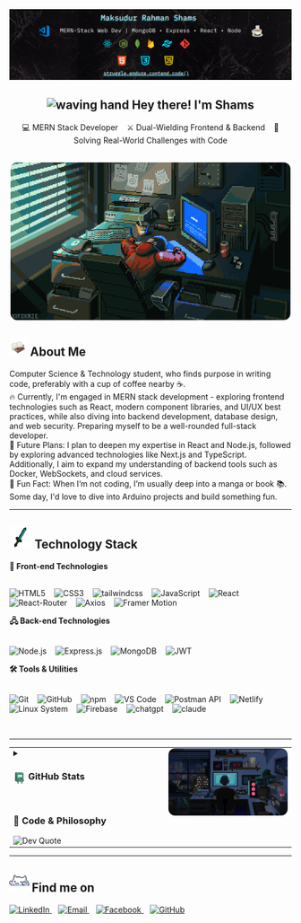 <img src="./resources/banner.png" alt="" width="">

<!--? Introduction -->

<div align="center">
    <h2>
    <img src="https://media.giphy.com/media/hvRJCLFzcasrR4ia7z/giphy.gif" width="25" alt="waving hand">
        Hey there!
        I'm Shams
    </h2>
    <p align="center">
        💻 MERN Stack Developer &nbsp&nbsp ⚔️ Dual-Wielding Frontend & Backend &nbsp&nbsp 🚀 Solving Real-World Challenges with Code
    </p>
</div>
<br>

<!-- ?About -->
<div>
    <div align="center">
        <img src="./resources/sidebar2.gif" alt="Fun GIF" width="500" style="border-radius: 12px;">
        <!-- <img src="https://github.com/code-shams/code-shams/blob/main/resources/sidebar2.gif" alt="Fun GIF" width="500" style="border-radius: 12px;"> -->
    </div>
    <h2>
        <img src="./resources/source (2).gif" width="32" alt="icon"> About Me
    </h2>
    <p>
        Computer Science & Technology student, who finds purpose in writing code, preferably with a cup of coffee nearby ☕.<br>
        🔥 Currently, I'm engaged in MERN stack development - exploring frontend technologies such as React, modern component libraries, and UI/UX best practices, while also diving into backend development, database design, and web security. Preparing myself to be a well-rounded full-stack developer.<br>
        🚀 Future Plans: I plan to deepen my expertise in React and Node.js, followed by exploring advanced technologies like Next.js and TypeScript. Additionally, I aim to expand my understanding of backend tools such as Docker, WebSockets, and cloud services.<br>
        🎉 Fun Fact: When I’m not coding, I’m usually deep into a manga or book 📚. Some day, I'd love to dive into Arduino projects and build something fun.
    </p>
</div>

---

<!-- ?Tech stack -->
<div>
    <h2>
        <img src="./resources/giphy (1).gif" width="40" alt="icon"> Technology Stack
    </h2>
    <!-- *Frontend Techs -->
    <b>
        🎨 Front-end Technologies
    </b>
    <br>
    <br>
    <p>
        <img src="https://icongr.am/devicon/html5-original.svg?size=35" alt="HTML5" title="HTML5" />
        &nbsp&nbsp
        <img src="https://icongr.am/devicon/css3-original.svg?size=35" alt="CSS3" title="CSS3" />
        &nbsp&nbsp
        <img width="35" height="35" src="https://img.icons8.com/color/35/tailwindcss.png" 
        alt="tailwindcss" alt="TailwindCSS" title="TailwindCSS"/>
        &nbsp&nbsp
        <img src="https://icongr.am/devicon/javascript-original.svg?size=35" alt="JavaScript" title="JavaScript" />
        &nbsp&nbsp
        <img src="https://icongr.am/devicon/react-original.svg?size=35" alt="React" title="React" />
        &nbsp&nbsp
        <img src="https://reactrouter.com/favicon-light.png" width="35" alt="React-Router" 
        title="React-Router" />
        &nbsp&nbsp
        <img src="https://axios-http.com/assets/favicon.ico" width="35" alt="Axios" title="Axios"/>
        &nbsp&nbsp
        <img src="https://framerusercontent.com/images/p82ZbUPQdsB3LwOnllbkrrIIH5Y.png" alt="Framer Motion" width="35" title="Framer Motion" />
        &nbsp&nbsp
    </p>
    <!-- *Backend Techs -->
    <b>
        🖧 Back-end Technologies
    </b>
    <br>
    <br>
   <p>
        <img src="https://icongr.am/devicon/nodejs-original.svg?size=35" alt="Node.js" title="Node.js" />
        &nbsp&nbsp
        <img src="https://img.icons8.com/officel/35/express-js.png" alt="Express.js" title="Express.js" />
        &nbsp&nbsp
        <img src="https://icongr.am/devicon/mongodb-original.svg?size=35" alt="MongoDB" title="MongoDB" />
        &nbsp&nbsp
        <img width="35" src="https://jwt.io/favicon.ico" alt="JWT" title="JWT">
        &nbsp&nbsp
    </p>
    <!--* Tools -->
    <b>🛠️ Tools & Utilities</b>
    <br>
    <br>
    <p>
        <img src="https://icongr.am/devicon/git-original.svg?size=35" alt="Git" title="Git" />
        &nbsp&nbsp
        <img src="https://img.icons8.com/office/35/github.png" alt="GitHub" title="GitHub" />
        &nbsp&nbsp
        <img src="https://icongr.am/devicon/npm-original-wordmark.svg?size=35" alt="npm" title="npm" />
        &nbsp&nbsp
        <img src="https://img.icons8.com/color/35/visual-studio-code-2019.png" alt="VS Code" 
        title="Visual Studio Code" />
        &nbsp&nbsp
        <img width="35" height="35" src="https://img.icons8.com/external-tal-revivo-color-tal-revivo/35/external-postman-is-the-only-complete-api-development-environment-logo-color-tal-revivo.png" alt="Postman API" title="Postman API"/>
        &nbsp&nbsp
        <img src="https://cdn.worldvectorlogo.com/logos/netlify.svg" alt="Netlify" title="Netlify" width="35" />
        &nbsp&nbsp
        <img src="https://icongr.am/devicon/linux-original.svg?size=35&color=currentColor" alt="Linux System" title="Linux System" width="35" />
        &nbsp&nbsp
        <img src="https://img.icons8.com/color/35/firebase.png" alt="Firebase" title="Firebase" width="35" />
        &nbsp&nbsp
        <img width="35" height="35" src="https://img.icons8.com/fluency/100/chatgpt--v2.png" alt="chatgpt" title="ChatGPT"/>
        &nbsp&nbsp
        <img width="35" height="35" src="https://img.icons8.com/fluency/35/claude.png" alt="claude" title="Claude AI"/>
        &nbsp&nbsp
    </p>
<br>
</div>

---

<!-- ?Stats Section -->
<table>
  <tr>
    <!-- Left: Stats Section with toggle -->
    <td valign="top" width="55%">
      <details>
        <summary>
          <h3><strong><img src="./resources/source.gif" width="22" style="vertical-align:middle;"> GitHub Stats</strong></h3>
        </summary>
        <br />
        <img src="https://github-readme-stats.vercel.app/api?username=code-shams&theme=tokyonight&hide_border=false&include_all_commits=false&count_private=false" alt="GitHub Stats" />
        <br />
        <img src="https://nirzak-streak-stats.vercel.app/?user=code-shams&theme=tokyonight&hide_border=false" alt="GitHub Streak" />
        <br />
        <img src="https://github-readme-stats.vercel.app/api/top-langs/?username=code-shams&theme=tokyonight&hide_border=false&layout=compact" alt="Top Languages" />
      </details>
      <br />
      <h3>📜 Code & Philosophy</h3>
      <img src="https://quotes-github-readme.vercel.app/api?type=horizontal&theme=radical" style="max-width: 100%; height: auto;" alt="Dev Quote" />
    </td>
    <!-- Right: Fun GIF -->
    <td valign="top" width="45%" align="center">
      <img src="./resources/sidebar.gif" alt="Fun GIF" width="100%" style="border-radius: 12px;" />
    </td>
  </tr>
</table>

---

<!-- ?Social Section -->

## <img src="./resources/giphy (2).gif" width="35"> Find me on

<div align="left">
  <a href="https://www.linkedin.com/in/code-shams" target="_blank" title="LinkedIn">
    <img src="https://img.icons8.com/color/40/linkedin-circled--v1.png" alt="LinkedIn" width="40" />
  </a>
  &nbsp;&nbsp;
  <a href="https://mail.google.com/mail/u/0/?fs=1&tf=cm&source=mailto&to=dev.maksudur.rahman@gmail.com" title="Gmail">
    <img src="https://img.icons8.com/color/40/gmail-new.png" alt="Email" width="35" />
  </a>
  &nbsp;&nbsp;
  <a href="https://www.facebook.com/code.shams" title="Facebook">
    <img src="https://img.icons8.com/color/40/facebook-new.png" alt="Facebook" width="40" />
  </a>
  &nbsp;&nbsp;
  <a href="https://github.com/code-shams" target="_blank" title="GitHub">
    <img src="https://img.icons8.com/nolan/64/github.png" alt="GitHub" width="40" />
  </a>
  
</div>
